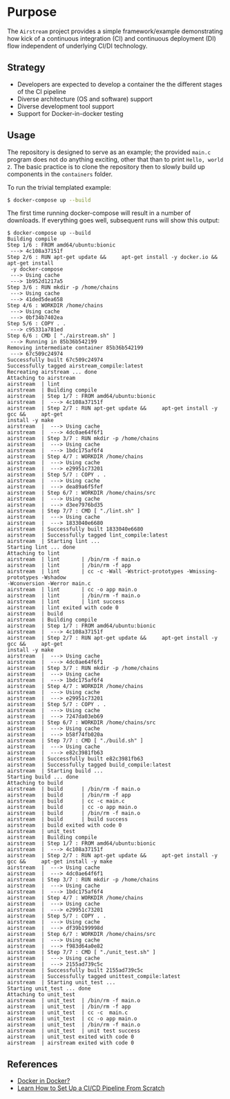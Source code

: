 # Purpose

The `Airstream` project provides a simple framework/example demonstrating how kick of a continuous integration (CI) and continuous deployment (DI) flow independent of underlying CI/DI technology.

## Strategy
- Developers are expected to develop a container the the different stages of the CI pipeline
- Diverse architecture (OS and software) support
- Diverse development tool support
- Support for Docker-in-docker testing

## Usage

The repository is designed to serve as an example; the provided `main.c` program does not do anything exciting, other that than to print `Hello, world 2`.  The basic practice is to clone the repository then to slowly build up components in the `containers` folder.

To run the trivial templated example:
```bash
$ docker-compose up --build
```

The first time running docker-compose will result in a number of downloads.  If everything goes well, subsequent runs will show this output:

```
$ docker-compose up --build
Building compile
Step 1/6 : FROM amd64/ubuntu:bionic
 ---> 4c108a37151f
Step 2/6 : RUN apt-get update &&     apt-get install -y docker.io &&     apt-get install
 -y docker-compose
 ---> Using cache
 ---> 1b952d1217a5
Step 3/6 : RUN mkdir -p /home/chains
 ---> Using cache
 ---> 41ded5dea658
Step 4/6 : WORKDIR /home/chains
 ---> Using cache
 ---> 0bf34b7402ea
Step 5/6 : COPY . .
 ---> c95331a781ed
Step 6/6 : CMD [ "./airstream.sh" ]
 ---> Running in 85b36b542199
Removing intermediate container 85b36b542199
 ---> 67c509c24974
Successfully built 67c509c24974
Successfully tagged airstream_compile:latest
Recreating airstream ... done
Attaching to airstream
airstream  | lint
airstream  | Building compile
airstream  | Step 1/7 : FROM amd64/ubuntu:bionic
airstream  |  ---> 4c108a37151f
airstream  | Step 2/7 : RUN apt-get update &&     apt-get install -y gcc &&     apt-get 
install -y make
airstream  |  ---> Using cache
airstream  |  ---> 4dc0ae64f6f1
airstream  | Step 3/7 : RUN mkdir -p /home/chains
airstream  |  ---> Using cache
airstream  |  ---> 1bdc175af6f4
airstream  | Step 4/7 : WORKDIR /home/chains
airstream  |  ---> Using cache
airstream  |  ---> e29951c73201
airstream  | Step 5/7 : COPY . .
airstream  |  ---> Using cache
airstream  |  ---> dea89a6f5fef
airstream  | Step 6/7 : WORKDIR /home/chains/src
airstream  |  ---> Using cache
airstream  |  ---> d3ee7976bd35
airstream  | Step 7/7 : CMD [ "./lint.sh" ]
airstream  |  ---> Using cache
airstream  |  ---> 1833040e6680
airstream  | Successfully built 1833040e6680
airstream  | Successfully tagged lint_compile:latest
airstream  | Starting lint ... 
Starting lint ... done
Attaching to lint
airstream  | lint       | /bin/rm -f main.o
airstream  | lint       | /bin/rm -f app
airstream  | lint       | cc -c -Wall -Wstrict-prototypes -Wmissing-prototypes -Wshadow 
-Wconversion -Werror main.c
airstream  | lint       | cc -o app main.o
airstream  | lint       | /bin/rm -f main.o
airstream  | lint       | lint success
airstream  | lint exited with code 0
airstream  | build
airstream  | Building compile
airstream  | Step 1/7 : FROM amd64/ubuntu:bionic
airstream  |  ---> 4c108a37151f
airstream  | Step 2/7 : RUN apt-get update &&     apt-get install -y gcc &&     apt-get 
install -y make
airstream  |  ---> Using cache
airstream  |  ---> 4dc0ae64f6f1
airstream  | Step 3/7 : RUN mkdir -p /home/chains
airstream  |  ---> Using cache
airstream  |  ---> 1bdc175af6f4
airstream  | Step 4/7 : WORKDIR /home/chains
airstream  |  ---> Using cache
airstream  |  ---> e29951c73201
airstream  | Step 5/7 : COPY . .
airstream  |  ---> Using cache
airstream  |  ---> 7247da03eb69
airstream  | Step 6/7 : WORKDIR /home/chains/src
airstream  |  ---> Using cache
airstream  |  ---> b58f74fb020a
airstream  | Step 7/7 : CMD [ "./build.sh" ]
airstream  |  ---> Using cache
airstream  |  ---> e82c3981fb63
airstream  | Successfully built e82c3981fb63
airstream  | Successfully tagged build_compile:latest
airstream  | Starting build ... 
Starting build ... done
Attaching to build
airstream  | build      | /bin/rm -f main.o
airstream  | build      | /bin/rm -f app
airstream  | build      | cc -c main.c
airstream  | build      | cc -o app main.o
airstream  | build      | /bin/rm -f main.o
airstream  | build      | build success
airstream  | build exited with code 0
airstream  | unit_test
airstream  | Building compile
airstream  | Step 1/7 : FROM amd64/ubuntu:bionic
airstream  |  ---> 4c108a37151f
airstream  | Step 2/7 : RUN apt-get update &&     apt-get install -y gcc &&     apt-get install -y make
airstream  |  ---> Using cache
airstream  |  ---> 4dc0ae64f6f1
airstream  | Step 3/7 : RUN mkdir -p /home/chains
airstream  |  ---> Using cache
airstream  |  ---> 1bdc175af6f4
airstream  | Step 4/7 : WORKDIR /home/chains
airstream  |  ---> Using cache
airstream  |  ---> e29951c73201
airstream  | Step 5/7 : COPY . .
airstream  |  ---> Using cache
airstream  |  ---> df39b199998d
airstream  | Step 6/7 : WORKDIR /home/chains/src
airstream  |  ---> Using cache
airstream  |  ---> f983d64a0e82
airstream  | Step 7/7 : CMD [ "./unit_test.sh" ]
airstream  |  ---> Using cache
airstream  |  ---> 2155ad739c5c
airstream  | Successfully built 2155ad739c5c
airstream  | Successfully tagged unittest_compile:latest
airstream  | Starting unit_test ... 
Starting unit_test ... done
Attaching to unit_test
airstream  | unit_test  | /bin/rm -f main.o
airstream  | unit_test  | /bin/rm -f app
airstream  | unit_test  | cc -c  main.c
airstream  | unit_test  | cc -o app main.o
airstream  | unit_test  | /bin/rm -f main.o
airstream  | unit_test  | unit test success
airstream  | unit_test exited with code 0
airstream  | airstream exited with code 0
```

## References

- [Docker in Docker?](https://itnext.io/docker-in-docker-521958d34efd)
- [Learn How to Set Up a CI/CD Pipeline From Scratch](https://dzone.com/articles/learn-how-to-setup-a-cicd-pipeline-from-scratch)